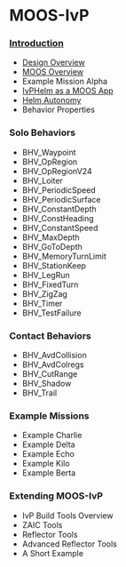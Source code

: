 # MOOS-IvP

### [Introduction](https://github.com/project303/MOOS-IvP/blob/main/overview-of-the-moos-ivp-autonomy-project.md)
-    [Design Overview]()
-    [MOOS Overview](https://github.com/project303/MOOS-IvP/blob/main/a-very-brief-overview-of-moos.md)
-    Example Mission Alpha
-    [IvPHelm as a MOOS App](https://github.com/project303/MOOS-IvP/blob/main/the-ivphelm-as-a-moos-application.md)
-    [Helm Autonomy](https://github.com/project303/MOOS-IvP/blob/main/ivp-helm-autonomy.md)
-    Behavior Properties

### Solo Behaviors
-    BHV_Waypoint
-    BHV_OpRegion
-    BHV_OpRegionV24
-    BHV_Loiter
-    BHV_PeriodicSpeed
-    BHV_PeriodicSurface
-    BHV_ConstantDepth
-    BHV_ConstHeading
-    BHV_ConstantSpeed
-    BHV_MaxDepth
-    BHV_GoToDepth
-    BHV_MemoryTurnLimit
-    BHV_StationKeep
-    BHV_LegRun
-    BHV_FixedTurn
-    BHV_ZigZag
-    BHV_Timer
-    BHV_TestFailure 

### Contact Behaviors
-    BHV_AvdCollision
-    BHV_AvdColregs
-    BHV_CutRange
-    BHV_Shadow
-    BHV_Trail 

### Example Missions
-    Example Charlie
-    Example Delta
-    Example Echo
-    Example Kilo
-    Example Berta 

### Extending MOOS-IvP
-    IvP Build Tools Overview
-    ZAIC Tools
-    Reflector Tools
-    Advanced Reflector Tools
-    A Short Example 

